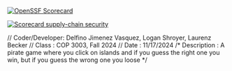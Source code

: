 [![OpenSSF Scorecard](https://api.scorecard.dev/projects/github.com/Legolotz/PirateGame/badge)](https://scorecard.dev/viewer/?uri=github.com/Legolotz/PirateGame)

[![Scorecard supply-chain security](https://github.com/Legolotz/PirateGame/actions/workflows/scorecard.yml/badge.svg)](https://github.com/Legolotz/PirateGame/actions/workflows/scorecard.yml)


// Coder/Developer: Delfino Jimenez Vasquez, Logan Shroyer, Laurenz Becker
// Class          : COP 3003, Fall 2024
// Date           : 11/17/2024
/* Description    :
   A pirate game where you click on islands and if you guess the right one you win, but if you guess the wrong one you loose
*/
